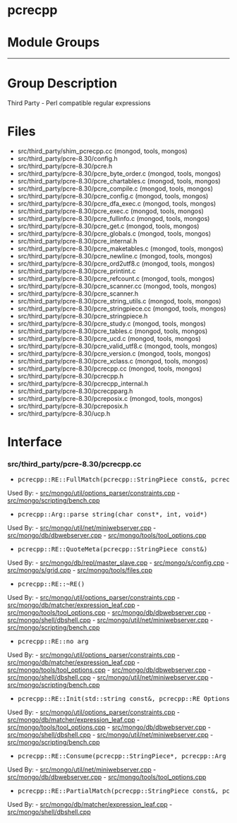 # pcrecpp

# Module Groups

-------------

# Group Description
Third Party - Perl compatible regular expressions

# Files
- src/third\_party/shim\_pcrecpp.cc   (mongod, tools, mongos)
- src/third\_party/pcre-8.30/config.h
- src/third\_party/pcre-8.30/pcre.h
- src/third\_party/pcre-8.30/pcre\_byte\_order.c   (mongod, tools, mongos)
- src/third\_party/pcre-8.30/pcre\_chartables.c   (mongod, tools, mongos)
- src/third\_party/pcre-8.30/pcre\_compile.c   (mongod, tools, mongos)
- src/third\_party/pcre-8.30/pcre\_config.c   (mongod, tools, mongos)
- src/third\_party/pcre-8.30/pcre\_dfa\_exec.c   (mongod, tools, mongos)
- src/third\_party/pcre-8.30/pcre\_exec.c   (mongod, tools, mongos)
- src/third\_party/pcre-8.30/pcre\_fullinfo.c   (mongod, tools, mongos)
- src/third\_party/pcre-8.30/pcre\_get.c   (mongod, tools, mongos)
- src/third\_party/pcre-8.30/pcre\_globals.c   (mongod, tools, mongos)
- src/third\_party/pcre-8.30/pcre\_internal.h
- src/third\_party/pcre-8.30/pcre\_maketables.c   (mongod, tools, mongos)
- src/third\_party/pcre-8.30/pcre\_newline.c   (mongod, tools, mongos)
- src/third\_party/pcre-8.30/pcre\_ord2utf8.c   (mongod, tools, mongos)
- src/third\_party/pcre-8.30/pcre\_printint.c
- src/third\_party/pcre-8.30/pcre\_refcount.c   (mongod, tools, mongos)
- src/third\_party/pcre-8.30/pcre\_scanner.cc   (mongod, tools, mongos)
- src/third\_party/pcre-8.30/pcre\_scanner.h
- src/third\_party/pcre-8.30/pcre\_string\_utils.c   (mongod, tools, mongos)
- src/third\_party/pcre-8.30/pcre\_stringpiece.cc   (mongod, tools, mongos)
- src/third\_party/pcre-8.30/pcre\_stringpiece.h
- src/third\_party/pcre-8.30/pcre\_study.c   (mongod, tools, mongos)
- src/third\_party/pcre-8.30/pcre\_tables.c   (mongod, tools, mongos)
- src/third\_party/pcre-8.30/pcre\_ucd.c   (mongod, tools, mongos)
- src/third\_party/pcre-8.30/pcre\_valid\_utf8.c   (mongod, tools, mongos)
- src/third\_party/pcre-8.30/pcre\_version.c   (mongod, tools, mongos)
- src/third\_party/pcre-8.30/pcre\_xclass.c   (mongod, tools, mongos)
- src/third\_party/pcre-8.30/pcrecpp.cc   (mongod, tools, mongos)
- src/third\_party/pcre-8.30/pcrecpp.h
- src/third\_party/pcre-8.30/pcrecpp\_internal.h
- src/third\_party/pcre-8.30/pcrecpparg.h
- src/third\_party/pcre-8.30/pcreposix.c   (mongod, tools, mongos)
- src/third\_party/pcre-8.30/pcreposix.h
- src/third\_party/pcre-8.30/ucp.h

# Interface

### src/third\_party/pcre-8.30/pcrecpp.cc

- <pre>pcrecpp::RE::FullMatch(pcrecpp::StringPiece const&, pcrecpp::Arg const&, pcrecpp::Arg const&, pcrecpp::Arg const&, pcrecpp::Arg const&, pcrecpp::Arg const&, pcrecpp::Arg const&, pcrecpp::Arg const&, pcrecpp::Arg const&, pcrecpp::Arg const&, pcrecpp::Arg const&, pcrecpp::Arg const&, pcrecpp::Arg const&, pcrecpp::Arg const&, pcrecpp::Arg const&, pcrecpp::Arg const&, pcrecpp::Arg const&) const</pre>
Used By:
    - [src/mongo/util/options\_parser/constraints.cpp](../startup\_initialization)
    - [src/mongo/scripting/bench.cpp](../javascript\_libraries)

- <pre>pcrecpp::Arg::parse_string(char const*, int, void*)</pre>
Used By:
    - [src/mongo/util/net/miniwebserver.cpp](../database\_web\_accesss)
    - [src/mongo/db/dbwebserver.cpp](../database\_web\_accesss)
    - [src/mongo/tools/tool\_options.cpp](../tools)

- <pre>pcrecpp::RE::QuoteMeta(pcrecpp::StringPiece const&)</pre>
Used By:
    - [src/mongo/db/repl/master\_slave.cpp](../replication)
    - [src/mongo/s/config.cpp](../sharding)
    - [src/mongo/s/grid.cpp](../sharding)
    - [src/mongo/tools/files.cpp](../tools)

- <pre>pcrecpp::RE::~RE()</pre>
Used By:
    - [src/mongo/util/options\_parser/constraints.cpp](../startup\_initialization)
    - [src/mongo/db/matcher/expression\_leaf.cpp](../query\_system)
    - [src/mongo/tools/tool\_options.cpp](../tools)
    - [src/mongo/db/dbwebserver.cpp](../database\_web\_accesss)
    - [src/mongo/shell/dbshell.cpp](../mongo\_shell)
    - [src/mongo/util/net/miniwebserver.cpp](../database\_web\_accesss)
    - [src/mongo/scripting/bench.cpp](../javascript\_libraries)

- <pre>pcrecpp::RE::no_arg</pre>
Used By:
    - [src/mongo/util/options\_parser/constraints.cpp](../startup\_initialization)
    - [src/mongo/db/matcher/expression\_leaf.cpp](../query\_system)
    - [src/mongo/tools/tool\_options.cpp](../tools)
    - [src/mongo/db/dbwebserver.cpp](../database\_web\_accesss)
    - [src/mongo/shell/dbshell.cpp](../mongo\_shell)
    - [src/mongo/util/net/miniwebserver.cpp](../database\_web\_accesss)
    - [src/mongo/scripting/bench.cpp](../javascript\_libraries)

- <pre>pcrecpp::RE::Init(std::string const&, pcrecpp::RE_Options const*)</pre>
Used By:
    - [src/mongo/util/options\_parser/constraints.cpp](../startup\_initialization)
    - [src/mongo/db/matcher/expression\_leaf.cpp](../query\_system)
    - [src/mongo/tools/tool\_options.cpp](../tools)
    - [src/mongo/db/dbwebserver.cpp](../database\_web\_accesss)
    - [src/mongo/shell/dbshell.cpp](../mongo\_shell)
    - [src/mongo/util/net/miniwebserver.cpp](../database\_web\_accesss)
    - [src/mongo/scripting/bench.cpp](../javascript\_libraries)

- <pre>pcrecpp::RE::Consume(pcrecpp::StringPiece*, pcrecpp::Arg const&, pcrecpp::Arg const&, pcrecpp::Arg const&, pcrecpp::Arg const&, pcrecpp::Arg const&, pcrecpp::Arg const&, pcrecpp::Arg const&, pcrecpp::Arg const&, pcrecpp::Arg const&, pcrecpp::Arg const&, pcrecpp::Arg const&, pcrecpp::Arg const&, pcrecpp::Arg const&, pcrecpp::Arg const&, pcrecpp::Arg const&, pcrecpp::Arg const&) const</pre>
Used By:
    - [src/mongo/util/net/miniwebserver.cpp](../database\_web\_accesss)
    - [src/mongo/db/dbwebserver.cpp](../database\_web\_accesss)
    - [src/mongo/tools/tool\_options.cpp](../tools)

- <pre>pcrecpp::RE::PartialMatch(pcrecpp::StringPiece const&, pcrecpp::Arg const&, pcrecpp::Arg const&, pcrecpp::Arg const&, pcrecpp::Arg const&, pcrecpp::Arg const&, pcrecpp::Arg const&, pcrecpp::Arg const&, pcrecpp::Arg const&, pcrecpp::Arg const&, pcrecpp::Arg const&, pcrecpp::Arg const&, pcrecpp::Arg const&, pcrecpp::Arg const&, pcrecpp::Arg const&, pcrecpp::Arg const&, pcrecpp::Arg const&) const</pre>
Used By:
    - [src/mongo/db/matcher/expression\_leaf.cpp](../query\_system)
    - [src/mongo/shell/dbshell.cpp](../mongo\_shell)
